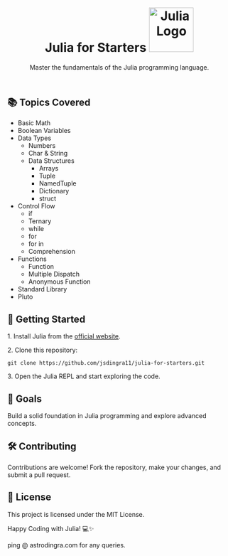 <!DOCTYPE html>
<html lang="en">
<head>
  <meta charset="UTF-8">
  <meta name="viewport" content="width=device-width, initial-scale=1.0">
</head>
<body>
  <header>
    <h1>Julia for Starters
    <img src="https://upload.wikimedia.org/wikipedia/commons/thumb/1/1f/Julia_Programming_Language_Logo.svg/1200px-Julia_Programming_Language_Logo.svg.png" alt="Julia Logo" width="100"></h1>
    <p>Master the fundamentals of the Julia programming language.</p>
  </header>

  <section>
    <h2>📚 Topics Covered</h2>
    <ul>
      <li>Basic Math</li>
      <li>Boolean Variables</li>
      <li>Data Types
        <ul>
          <li>Numbers</li>
          <li>Char & String</li>
          <li>Data Structures
            <ul>
              <li>Arrays</li>
              <li>Tuple</li>
              <li>NamedTuple</li>
              <li>Dictionary</li>
              <li>struct</li>
            </ul>
          </li>
        </ul>
      </li>
      <li>Control Flow
        <ul>
          <li>if</li>
          <li>Ternary</li>
          <li>while</li>
          <li>for</li>
          <li>for in</li>
          <li>Comprehension</li>
        </ul>
      </li>
      <li>Functions
        <ul>
          <li>Function</li>
          <li>Multiple Dispatch</li>
          <li>Anonymous Function</li>
        </ul>
      </li>
      <li>Standard Library</li>
      <li>Pluto</li>
    </ul>
  </section>

  <section>
    <h2>🚀 Getting Started</h2>
    <p>1. Install Julia from the <a href="https://julialang.org/">official website</a>.</p>
    <p>2. Clone this repository:</p>
    <pre><code>git clone https://github.com/jsdingra11/julia-for-starters.git</code></pre>
    <p>3. Open the Julia REPL and start exploring the code.</p>
  </section>

  <section>
    <h2>🎯 Goals</h2>
    <p>Build a solid foundation in Julia programming and explore advanced concepts.</p>
  </section>

  <section>
    <h2>🛠️ Contributing</h2>
    <p>Contributions are welcome! Fork the repository, make your changes, and submit a pull request.</p>
  </section>

  <section>
    <h2>📄 License</h2>
    <p>This project is licensed under the MIT License.</p>
  </section>

  <footer>
    <p>Happy Coding with Julia! 💻✨</p>
    <p>ping @ astrodingra.com for any queries.</p>
  </footer>
</body>
</html>
